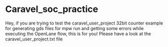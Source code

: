 # Caravel_soc_practice

Hey, if you are trying to test the caravel_user_project 32bit counter example for generating gds files for mpw run and getting some errors while executing the OpenLane flow, this is for you!
Please have a look at the caravel_user_project.txt file
